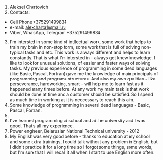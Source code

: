 1. Aleksei Chertovich
2. Contacts:
- Cell Phone +375291499834
- e-mail: alexcharta1@mail.ru
- Viber, WhatsApp, Telegram +375291499834
3. I'm intersted in some kind of intllectual work, some work that helps to train my brain  in non-stop form, some work that is full of solving non-typical tasks and etc. This work is always different and helps to learn constantly. That is what I'm intersted in - always get knew knowledge. I like to look for unusual solutions, of easier and faster ways of solving tasks. My previous experience of programming in some dead languages (like Basic, Pascal, Fortran) gave me the knowledge of main principals of programming and programs structures. And also my own qualities - like perseverance, hardworking, smart - will help me to learn fast as it happened many times before. At any work my main task is that work should be done at time and a customer should be satisfied. So I spend as much time in working as it is neccessary to reach this aim.
4. Some knowledge of programming in several dead languages -  Basic, Pascal, Fortran.
5. 
6. I've learned programming at school and at the university and I was good. That's all my experience.
7. Power engineer, Belarusian National Technical university - 2012
8. My English was very good before - thanks to education at my school and some extra trainings, I could talk without any problem in English, but I didn't practice it for a long time so I forgot some things, some words, but I'm sure that I will recall it all when I start to use English more often.
